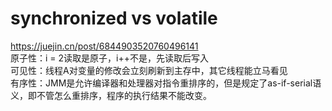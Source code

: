 # synchronized vs volatile
https://juejin.cn/post/6844903520760496141  
原子性：i = 2读取是原子，i++不是，先读取后写入  
可见性：线程A对变量的修改会立刻刷新到主存中，其它线程能立马看见  
有序性：JMM是允许编译器和处理器对指令重排序的，但是规定了as-if-serial语义，即不管怎么重排序，程序的执行结果不能改变。  
